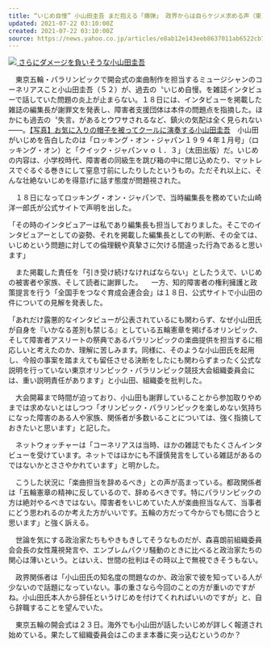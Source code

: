 ```yaml
---
title: “いじめ自慢” 小山田圭吾 まだ抱える「爆弾」 政界からは自らケジメ求める声（東スポWeb）
updated: 2021-07-22 03:10:00Z
created: 2021-07-22 03:10:00Z
source: https://news.yahoo.co.jp/articles/e8ab12e143eeb8637011ab6522cb79b57b4feb24
---
```


[![](https://amd-pctr.c.yimg.jp/r/iwiz-amd/20210719-03437181-tospoweb-000-7-view.jpg?w=531&h=640&q=90&exp=10800&pri=l) さらにダメージを負いそうな小山田圭吾](https://news.yahoo.co.jp/articles/e8ab12e143eeb8637011ab6522cb79b57b4feb24/images/000)

　東京五輪・パラリンピックで開会式の楽曲制作を担当するミュージシャンのコーネリアスこと小山田圭吾（５２）が、過去の〝いじめ自慢〟を雑誌インタビューで話していた問題の炎上が止まらない。１８日には、インタビューを掲載した雑誌の編集長が謝罪文を発表し、障害者支援団体は本件の問題点を指摘した。ほかにも過去の〝失言〟があるとウワサされるなど、鎮火の気配は全く見られない――。[【写真】お気に入りの帽子を被ってクールに演奏する小山田圭吾](https://www.tokyo-sports.co.jp/special/photo/3435375/)　小山田がいじめを告白したのは「ロッキング・オン・ジャパン１９９４年１月号」（ロッキング・オン）と「クイック・ジャパンｖｏｌ．３」（太田出版）だ。いじめの内容は、小学校時代、障害者の同級生を跳び箱の中に閉じ込めたり、マットレスでぐるぐる巻きにして窒息寸前にしたりしたというもの。ただそれ以上に、そんな壮絶ないじめを得意げに話す態度が問題視された。

　１８日になってロッキング・オン・ジャパンで、当時編集長を務めていた山崎洋一郎氏が公式サイトで声明を出した。

「その時のインタビュアーは私であり編集長も担当しておりました。そこでのインタビュアーとしての姿勢、それを掲載した編集長としての判断、その全ては、いじめという問題に対しての倫理観や真摯さに欠ける間違った行為であると思います」

　また掲載した責任を「引き受け続けなければならない」としたうえで、いじめの被害者や家族、そして読者に謝罪した。
　一方、知的障害者の権利擁護と政策提言を行う「全国手をつなぐ育成会連合会」は１８日、公式サイトで小山田の件についての見解を発表した。

「あれだけ露悪的なインタビューが公表されているにも関わらず、なぜ小山田氏が自身を『いかなる差別も禁じる』としている五輪憲章を掲げるオリンピック、そして障害者アスリートの祭典であるパラリンピックの楽曲提供を担当するに相応しいと考えたのか、理解に苦しみます。同様に、そのような小山田氏を起用し、今般の事案を踏まえても留任させる決断をしたにも関わらずまったく公式な説明を行っていない東京オリンピック・パラリンピック競技大会組織委員会には、重い説明責任があります」と小山田、組織委を批判した。

　大会開幕まで時間が迫っており、小山田も謝罪していることから参加取りやめまでは求めないとはしつつ「オリンピック・パラリンピックを楽しめない気持ちになった障害のある人や家族、関係者が多数いることについては、強く指摘しておきたいと思います」と記した。

　ネットウォッチャーは「コーネリアスは当時、ほかの雑誌でもたくさんインタビューを受けています。ネットではほかにも不謹慎発言をしている雑誌があるのではないかとささやかれています」と明かした。

　こうした状況に「楽曲担当を辞めるべき」との声が高まっている。都政関係者は「五輪憲章の精神に反しているので、辞めるべきです。特にパラリンピックの方は絶対やるべきではない。障害者をいじめていた人が楽曲担当なんて、当事者にどう思われるのか考えた方がいいです。五輪の方だって今からでも間に合うと思います」と強く訴える。

　世論を気にする政治家たちもやきもきしてそうなものだが、森喜朗前組織委員会会長の女性蔑視発言や、エンブレムパクリ騒動のときに比べると政治家たちの関心は薄いという。とはいえ、世間の批判はその時以上で無視できそうもない。

　政界関係者は「小山田氏の知名度の問題なのか、政治家で彼を知っている人が少ないので話題になっていない。事の重さなら今回のことの方が重いのですがね。小山田氏本人から辞任というけじめを付けてくれればいいのですが」と、自ら辞職することを望んでいた。

　東京五輪の開会式は２３日。海外でも小山田が話したいじめが詳しく報道され始めている。果たして組織委員会はこのまま本番に突っ込むというのか？